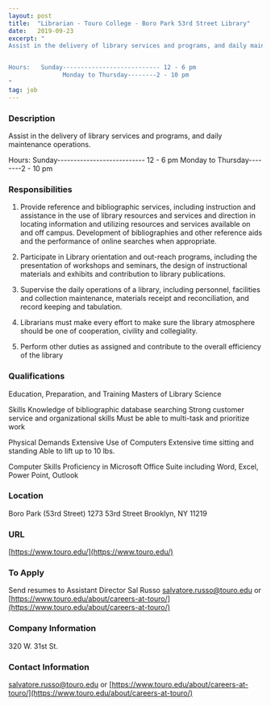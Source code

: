 ```yaml
---
layout: post
title:  "Librarian - Touro College - Boro Park 53rd Street Library"
date:   2019-09-23
excerpt: "
Assist in the delivery of library services and programs, and daily maintenance operations.


Hours:   Sunday--------------------------- 12 - 6 pm
               Monday to Thursday--------2 - 10 pm
"
tag: job
---
```


### Description   


Assist in the delivery of library services and programs, and daily maintenance operations.


Hours:   Sunday--------------------------- 12 - 6 pm
               Monday to Thursday--------2 - 10 pm



### Responsibilities   

1.	Provide reference and bibliographic services, including instruction and assistance in the use of library resources and services and direction in locating information and utilizing resources and services available on and off campus. Development of bibliographies and other reference aids and the performance of online searches when appropriate.


2.	Participate in Library orientation and out-reach programs, including the presentation of workshops and seminars, the design of instructional materials and exhibits and contribution to library publications.

3.	Supervise the daily operations of a library, including personnel, facilities and collection maintenance, materials receipt and reconciliation, and record keeping and tabulation.

4.	Librarians must make every effort to make sure the library atmosphere should be one of cooperation, civility and collegiality.

5.	Perform other duties as assigned and contribute to the overall efficiency of the library


### Qualifications   

Education, Preparation, and Training
 	Masters  of Library Science

Skills
 	Knowledge of bibliographic database searching
 	Strong customer service and organizational skills
 	Must be able to multi-task and prioritize work

 
Physical Demands
 	Extensive Use of Computers
 	Extensive time sitting and standing
 	Able to lift up to 10 lbs.

Computer Skills
 	Proficiency in Microsoft Office Suite including Word, Excel, Power Point, Outlook








### Location   

Boro Park (53rd Street)  1273 53rd Street Brooklyn, NY 11219


### URL   

[https://www.touro.edu/](https://www.touro.edu/)

### To Apply   

Send resumes  to Assistant Director Sal Russo       salvatore.russo@touro.edu   or [https://www.touro.edu/about/careers-at-touro/](https://www.touro.edu/about/careers-at-touro/)


### Company Information   

320 W. 31st St.  


### Contact Information   

salvatore.russo@touro.edu  or  [https://www.touro.edu/about/careers-at-touro/](https://www.touro.edu/about/careers-at-touro/)

